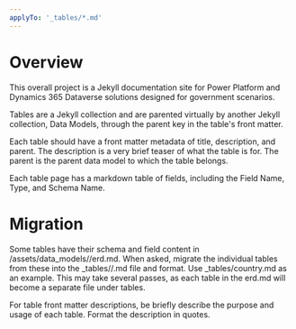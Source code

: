 ```yaml
---
applyTo: '_tables/*.md'
---
```


# Overview

This overall project is a Jekyll documentation site for  Power Platform and Dynamics 365 Dataverse solutions designed for government scenarios.

Tables are a Jekyll collection and are parented virtually by another Jekyll collection, Data Models, through the parent key in the table's front matter.

Each table should have a front matter metadata of title, description, and parent. The description is a very brief teaser of what the table is for. The parent is the parent data model to which the table belongs.

Each table page has a markdown table of fields, including the Field Name, Type, and Schema Name.

# Migration

Some tables have their schema and field content in /assets/data_models/<data-model>/erd.md. When asked, migrate the individual tables from these into the _tables/<data-model>/<table>.md file and format. Use _tables/country.md as an example. This may take several passes, as each table in the erd.md will become a separate file under tables. 

For table front matter descriptions, be briefly describe the purpose and usage of each table. Format the description in quotes.